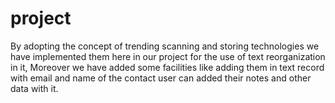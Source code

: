 # project
By adopting the concept of trending scanning and storing technologies we have implemented them here in our project for the use of text reorganization in it,  Moreover we have added some facilities like adding them in text record with email and name of the contact user can added their notes and other data with it.
